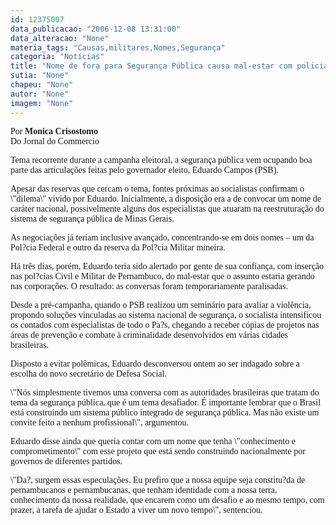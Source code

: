 ```yaml
---
id: 12375007
data_publicacao: "2006-12-08 13:31:00"
data_alteracao: "None"
materia_tags: "Causas,militares,Nomes,Segurança"
categoria: "Notícias"
title: "Nome de fora para Segurança Pública causa mal-estar com policias civis e militares"
sutia: "None"
chapeu: "None"
autor: "None"
imagem: "None"
---
```

<p><FONT size=1></p>
<p><P></FONT><FONT face=Verdana>Por&nbsp;<STRONG>Monica Crisostomo<BR></STRONG>Do Jornal do Commercio&nbsp;<I></P></I></FONT></p>
<p><P><FONT face=Verdana>Tema recorrente durante a campanha eleitoral, a segurança pública vem ocupando boa parte das articulações feitas pelo governador eleito, Eduardo Campos (PSB). </FONT></P></p>
<p><P><FONT face=Verdana>Apesar das reservas que cercam o tema, fontes próximas ao socialistas confirmam o \"dilema\" vivido por Eduardo. Inicialmente, a disposição era a de convocar um nome de caráter nacional, possivelmente alguns dos especialistas que atuaram na reestruturação do sistema de segurança pública de Minas Gerais. </FONT></P></p>
<p><P><FONT face=Verdana>As negociações já teriam inclusive avançado, concentrando-se em dois nomes – um da Pol?cia Federal e outro da reserva da Pol?cia Militar mineira. </FONT></P></p>
<p><P><FONT face=Verdana>Há três dias, porém, Eduardo teria sido alertado por gente de sua confiança, com inserção nas pol?cias Civil e Militar de Pernambuco, do mal-estar que o assunto estaria gerando nas corporações. O resultado: as conversas foram temporariamente paralisadas. </FONT></P></p>
<p><P><FONT face=Verdana>Desde a pré-campanha, quando o PSB realizou um seminário para avaliar a violência, propondo soluções vinculadas ao sistema nacional de segurança, o socialista intensificou os contados com especialistas de todo o Pa?s, chegando a receber cópias de projetos nas áreas de prevenção e combate à criminalidade desenvolvidos em várias cidades brasileiras. </FONT></P></p>
<p><P><FONT face=Verdana>Disposto a evitar polêmicas, Eduardo desconversou ontem ao ser indagado sobre a escolha do novo secretário de Defesa Social. </FONT></P></p>
<p><P><FONT face=Verdana>\"Nós simplesmente tivemos uma conversa com as autoridades brasileiras que tratam do tema da segurança pública, que é um tema desafiador. É importante lembrar que o Brasil está construindo um sistema público integrado de segurança pública. Mas não existe um convite feito a nenhum profissional\", argumentou. </FONT></P></p>
<p><P><FONT face=Verdana>Eduardo disse ainda que queria contar com um nome que tenha \"conhecimento e comprometimento\" com esse projeto que está sendo construindo nacionalmente por governos de diferentes partidos. </FONT></P></p>
<p><P><FONT face=Verdana>\"Da?, surgem essas especulações. Eu prefiro que a nossa equipe seja constitu?da de pernambucanos e pernambucanas, que tenham identidade com a nossa terra, conhecimento da nossa realidade, que encarem como um desafio e ao mesmo tempo, com prazer, a tarefa de ajudar o Estado a viver um novo tempo\", sentenciou. </FONT></P> </p>
